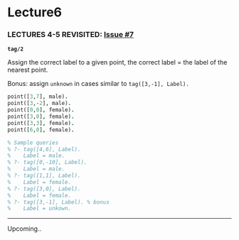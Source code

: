 # Lecture6

### LECTURES 4-5 REVISITED: [Issue #7](/../../issues/7)

**`tag/2`**

Assign the correct label to a given point, the correct label = the label of the nearest point. 

Bonus: assign `unknown` in cases similar to `tag([3,-1], Label).`

```prolog
point([3,7], male).
point([3,-2], male).
point([0,0], female).
point([3,0], female).
point([3,3], female).
point([6,0], female).

% Sample queries
% ?- tag([4,6], Label).
%    Label = male.
% ?- tag([0,-10], Label).
%    Label = male.
% ?- tag([1,1], Label).
%    Label = female.
% ?- tag([3,0], Label).
%    Label = female.
% ?- tag([3,-1], Label). % bonus
%    Label = unkown.
```
---

Upcoming..